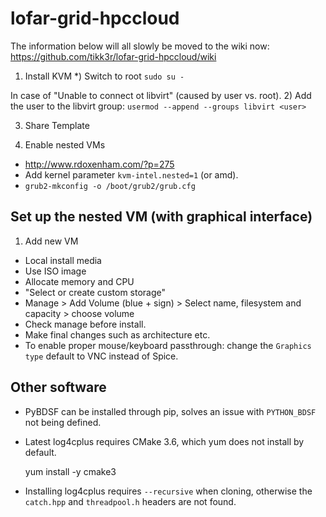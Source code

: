 # lofar-grid-hpccloud
 The information below will all slowly be moved to the wiki now: https://github.com/tikk3r/lofar-grid-hpccloud/wiki
 
 
1) Install KVM
*) Switch to root
`sudo su -`

In case of "Unable to connect ot libvirt" (caused by user vs. root).
2) Add the user to the libvirt group:
`usermod --append --groups libvirt <user>`

3) Share Template

4) Enable nested VMs
- http://www.rdoxenham.com/?p=275
- Add kernel parameter `kvm-intel.nested=1` (or amd).
- `grub2-mkconfig -o /boot/grub2/grub.cfg`

Set up the nested VM (with graphical interface)
----------------------------------------
1) Add new VM
- Local install media
- Use ISO image
- Allocate memory and CPU
- "Select or create custom storage"
- Manage > Add Volume (blue + sign) > Select name, filesystem and capacity > choose volume
- Check manage before install.
- Make final changes such as architecture etc.
- To enable proper mouse/keyboard passthrough: change the `Graphics type` default to VNC instead of Spice.

Other software
--------------
- PyBDSF can be installed through pip, solves an issue with `PYTHON_BDSF` not being defined.
- Latest log4cplus requires CMake 3.6, which yum does not install by default.

    yum install -y cmake3
    
- Installing log4cplus requires `--recursive` when cloning, otherwise the `catch.hpp` and `threadpool.h` headers are not found.

    
